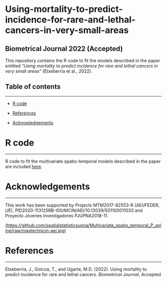 # Using-mortality-to-predict-incidence-for-rare-and-lethal-cancers-in-very-small-areas

Biometrical Journal 2022 (Accepted)
------------------------------------------------------------------------

This repository contains the R code to fit the models described in the paper entitled *"Using mortality to predict incidence for rare and lethal cancers in very small areas"* (Etxeberria et al., 2022).

## **Table of contents**
------------------------------------------------------------------------

-   [R code](https://github.com/spatialstatisticsupna/Using-mortality-to-predict-incidence-for-rare-and-lethal-cancers-in-very-small-areas#R-code)

-   [References](https://github.com/spatialstatisticsupna/Using-mortality-to-predict-incidence-for-rare-and-lethal-cancers-in-very-small-areas#References)

-   [Acknowledgements](https://github.com/spatialstatisticsupna/Using-mortality-to-predict-incidence-for-rare-and-lethal-cancers-in-very-small-areas#Acknowledgements)

# **R code**
------------------------------------------------------------------------

R code to fit the multivariate spatio-temporal models described in the paper are included [here](https://github.com/spatialstatisticsupna/Using-mortality-to-predict-incidence-for-rare-and-lethal-cancers-in-very-small-areas/blob/master/R/).

# **Acknowledgements**
------------------------------------------------------------------------

This work has been supported by Projects MTM2017-82553-R (AEI/FEDER, UE), PID2020-113125RB-I00/MCIN/AEI/10.13039/501100011033 and Proyecto Jóvenes Investigadores PJUPNA2018-11.

[(https://github.com/spatialstatisticsupna/Multivariate_spatio_temporal_P_spline/raw/master/micin-aei.jpg)](https://github.com/spatialstatisticsupna/Multivariate_spatio_temporal_P_spline/blob/master/micin-aei.jpg)

# **References**
------------------------------------------------------------------------
Etxeberria, J., Goicoa, T., and Ugarte, M.D. (2022). Using mortality to predict incidence for rare and lethal cancers. *Biometrical Journal*, Accepted
